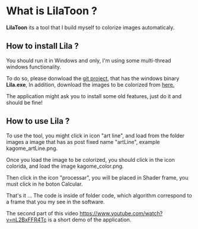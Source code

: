 # What is LilaToon ?

**LilaToon** its a tool that I build myself to colorize images automaticaly.

## How to install Lila ?
You should run it in Windows and only, I'm using some multi-thread windows functionality. 

To do so, please donwload the [git project](https://github.com/micheliknechtel/lilaToon/tree/master/LilaToon 
), that has the windows binary **Lila.exe**, In addition, download the images to be colorized from [here.](https://github.com/micheliknechtel/lilaToon/tree/master/images)

The application might ask you to install some old features, just do it and should be fine!

## How to use Lila ?
To use the tool, you might click in icon "art line", and load from the folder images a image that has as
post fixed name "artLine", example kagome_artLine.png.

Once you load the image to be colorized, you should click in the icon colorida, and load  the image kagome_color.png.

Then click in the icon "processar", you will be placed in Shader frame, you must click in he boton Calcular.

That's it ... The code is inside of folder code, which algorithm correspond to a frame that you my see in the software.

The second part of this video https://www.youtube.com/watch?v=nL2BxFFR4Tc is a short demo of the application.

